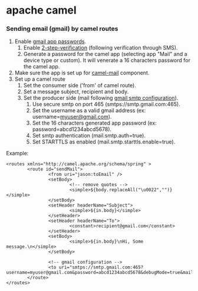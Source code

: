 # apache camel

### Sending email \(gmail\) by camel routes

1. Enable [gmail app passwords](https://support.google.com/accounts/answer/185833). 
   1. Enable [2-step-verification](https://support.google.com/accounts/answer/185839) \(following verification through SMS\).
   2. Generate a password for the camel app \(selecting app "Mail" and a device type or custom\). It will venerate a 16 characters password for the camel app.
2. Make sure the app is set up for [camel-mail](https://camel.apache.org/components/latest/mail-component.html) component.
3. Set up a camel route 
   1. Set the consumer side \('from' of camel route\).
   2. Set a message subject, recipient and body.
   3. Set the producer side \(mail following [gmail smtp configuration](https://support.google.com/mail/answer/7126229)\).
      1. Use secure smtp on port 465 \(smtps://smtp.gmail.com:465\).
      2. Set the username as a valid gmail address \(ex: username=myuser@gmail.com\).
      3. Set the 16 characters generated app password \(ex: password=abcd1234abcd5678\).
      4. Set smtp authentication \(mail.smtp.auth=true\).
      5. Set STARTTLS as enabled \(mail.smtp.starttls.enable=true\).

Example:

```text
<routes xmlns="http://camel.apache.org/schema/spring" >
        <route id="sendMail">
                <from uri="jason:toEmail" />
                <setBody>
                        <!-- remove quotes -->
                        <simple>${body.replaceAll("\u0022","")}</simple>
                </setBody>
                <setHeader headerName="Subject">
                        <simple>${in.body}</simple>
                </setHeader>
                <setHeader headerName="To">
                        <constant>recipient@gmail.com</constant>
                </setHeader>
                <setBody>
                        <simple>${in.body}\nHi, Some message.\n</simple> 
                </setBody> 
                
                <!-- gmail configuration -->
                <to uri="smtps://smtp.gmail.com:465?username=myuser@gmail.com&password=abcd1234abcd5678&debugMode=true&mail.smtp.auth=true&mail.smtp.starttls.enable=true"/> 
        </route>  
</routes>
```

